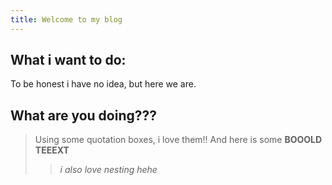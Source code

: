 ```yaml
---
title: Welcome to my blog
---
```


## What i want to do:

To be honest i have no idea, but here we are.

## What are you doing???

> Using some quotation boxes, i love them!!
> And here is some **BOOOLD TEEEXT**
>
> > _i also love nesting hehe_
